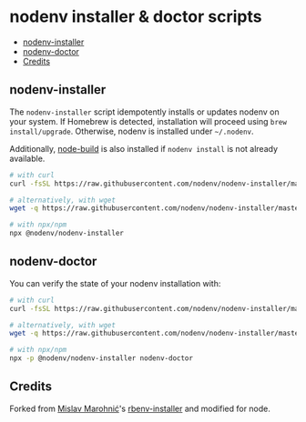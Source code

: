 # nodenv installer & doctor scripts

<!-- toc -->

- [nodenv-installer](#nodenv-installer)
- [nodenv-doctor](#nodenv-doctor)
- [Credits](#credits)

<!-- tocstop -->

## nodenv-installer

The `nodenv-installer` script idempotently installs or updates nodenv on your
system. If Homebrew is detected, installation will proceed using `brew
install/upgrade`. Otherwise, nodenv is installed under `~/.nodenv`.

Additionally, [node-build](https://github.com/nodenv/node-build#readme) is also
installed if `nodenv install` is not already available.

```sh
# with curl
curl -fsSL https://raw.githubusercontent.com/nodenv/nodenv-installer/master/bin/nodenv-installer | bash

# alternatively, with wget
wget -q https://raw.githubusercontent.com/nodenv/nodenv-installer/master/bin/nodenv-installer -O- | bash

# with npx/npm
npx @nodenv/nodenv-installer
```

## nodenv-doctor

You can verify the state of your nodenv installation with:

```sh
# with curl
curl -fsSL https://raw.githubusercontent.com/nodenv/nodenv-installer/master/bin/nodenv-doctor | bash

# alternatively, with wget
wget -q https://raw.githubusercontent.com/nodenv/nodenv-installer/master/bin/nodenv-doctor -O- | bash

# with npx/npm
npx -p @nodenv/nodenv-installer nodenv-doctor
```

## Credits

Forked from [Mislav Marohnić][mislav]'s [rbenv-installer][] and modified for node.

[mislav]: https://github.com/mislav
[rbenv-installer]: https://github.com/rbenv/rbenv-installer
